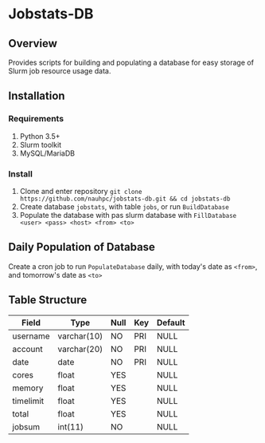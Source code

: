 # Jobstats-DB

## Overview 
Provides scripts for building and populating a database for easy storage of Slurm job resource usage data.

## Installation

### Requirements
1. Python 3.5+ 
2. Slurm toolkit
3. MySQL/MariaDB

### Install
1. Clone and enter repository `git clone https://github.com/nauhpc/jobstats-db.git && cd jobstats-db`
2. Create database `jobstats`, with table `jobs`, or run `BuildDatabase`
3. Populate the database with pas slurm database with `FillDatabase <user> <pass> <host> <from> <to>`

## Daily Population of Database
Create a cron job to run `PopulateDatabase` daily, with today's date as `<from>`, and tomorrow's date as `<to>`

## Table Structure
| Field     | Type        | Null | Key | Default |
|-----------|-------------|------|-----|---------|
| username  | varchar(10) | NO   | PRI | NULL    |
| account   | varchar(20) | NO   | PRI | NULL    |
| date      | date        | NO   | PRI | NULL    |
| cores     | float       | YES  |     | NULL    |
| memory    | float       | YES  |     | NULL    |
| timelimit | float       | YES  |     | NULL    |
| total     | float       | YES  |     | NULL    |
| jobsum    | int(11)     | NO   |     | NULL    |

